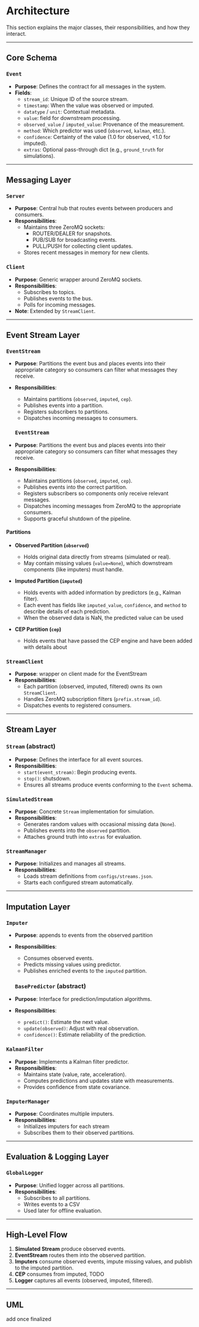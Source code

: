 # Architecture
This section explains the major classes, their responsibilities, and how they interact.

---

## Core Schema

### `Event`
- **Purpose**: Defines the contract for all messages in the system.
- **Fields**:
  - `stream_id`: Unique ID of the source stream.
  - `timestamp`: When the value was observed or imputed.
  - `datatype` / `unit`: Contextual metadata.
  - `value`: field for downstream processing.
  - `observed_value` / `imputed_value`: Provenance of the measurement.
  - `method`: Which predictor was used (`observed`, `kalman`, etc.).
  - `confidence`: Certainty of the value (1.0 for observed, <1.0 for imputed).
  - `extras`: Optional pass-through dict (e.g., `ground_truth` for simulations).

---

## Messaging Layer

### `Server`
- **Purpose**: Central hub that routes events between producers and consumers.
- **Responsibilities**:
  - Maintains three ZeroMQ sockets:
    - ROUTER/DEALER for snapshots.
    - PUB/SUB for broadcasting events.
    - PULL/PUSH for collecting client updates.
  - Stores recent messages in memory for new clients.

### `Client`
- **Purpose**: Generic wrapper around ZeroMQ sockets.
- **Responsibilities**:
  - Subscribes to topics.
  - Publishes events to the bus.
  - Polls for incoming messages.
- **Note**: Extended by `StreamClient`.

---

## Event Stream Layer

### `EventStream`
- **Purpose**: Partitions the event bus and places events into their appropriate category so consumers can filter what messages they receive.  
- **Responsibilities**:
  - Maintains partitions (`observed`, `imputed`, `cep`).
  - Publishes events into a partition.
  - Registers subscribers to partitions.
  - Dispatches incoming messages to consumers.

  ### `EventStream`
- **Purpose**: Partitions the event bus and places events into their appropriate category so consumers can filter what messages they receive.  

- **Responsibilities**:
  - Maintains partitions (`observed`, `imputed`, `cep`).
  - Publishes events into the correct partition.
  - Registers subscribers so components only receive relevant messages.
  - Dispatches incoming messages from ZeroMQ to the appropriate consumers.
  - Supports graceful shutdown of the pipeline.


#### Partitions

- **Observed Partition (`observed`)**
  - Holds original data directly from streams (simulated or real).
  - May contain missing values (`value=None`), which downstream components (like imputers) must handle.

- **Imputed Partition (`imputed`)**
  - Holds events with added information by predictors (e.g., Kalman filter).
  - Each event has fields like `imputed_value`, `confidence`, and `method` to describe details of each prediction.
  - When the observed data is NaN, the predicted value can be used


- **CEP Partition (`cep`)**
  - Holds events that have passed the CEP engine and have been added with details about


### `StreamClient`
- **Purpose**: wrapper on client made for the EventStream 
- **Responsibilities**:
  - Each partition (observed, imputed, filtered) owns its own `StreamClient`.
  - Handles ZeroMQ subscription filters (`prefix.stream_id`).
  - Dispatches events to registered consumers.

---

## Stream Layer

### `Stream` (abstract)
- **Purpose**: Defines the interface for all event sources.
- **Responsibilities**:
  - `start(event_stream)`: Begin producing events.
  - `stop()`: shutsdown.
  - Ensures all streams produce events conforming to the `Event` schema.

### `SimulatedStream`
- **Purpose**: Concrete `Stream` implementation for simulation.
- **Responsibilities**:
  - Generates random values with occasional missing data (`None`).
  - Publishes events into the `observed` partition.
  - Attaches ground truth into `extras` for evaluation.

### `StreamManager`
- **Purpose**: Initializes and manages all streams.
- **Responsibilities**:
  - Loads stream definitions from `configs/streams.json`.
  - Starts each configured stream automatically.

---

## Imputation Layer

### `Imputer`
- **Purpose**: appends to events from the observed partition
- **Responsibilities**:
  - Consumes observed events.
  - Predicts missing values using predictor.
  - Publishes enriched events to the `imputed` partition.

  ### `BasePredictor` (abstract)
- **Purpose**: Interface for prediction/imputation algorithms.
- **Responsibilities**:
  - `predict()`: Estimate the next value.
  - `update(observed)`: Adjust with real observation.
  - `confidence()`: Estimate reliability of the prediction.

### `KalmanFilter`
- **Purpose**: Implements a Kalman filter predictor.
- **Responsibilities**:
  - Maintains state (value, rate, acceleration).
  - Computes predictions and updates state with measurements.
  - Provides confidence from state covariance.

### `ImputerManager`
- **Purpose**: Coordinates multiple imputers.
- **Responsibilities**:
  - Initializes imputers for each stream
  - Subscribes them to their observed partitions.

---

## Evaluation & Logging Layer

### `GlobalLogger`
- **Purpose**: Unified logger across all partitions.
- **Responsibilities**:
  - Subscribes to all partitions.
  - Writes events to a CSV
  - Used later for offline evaluation.

---

## High-Level Flow
1. **Simulated Stream** produce observed events.
2. **EventStream** routes them into the observed partition.
3. **Imputers** consume observed events, impute missing values, and publish to the imputed partition.
4. **CEP** consumes from imputed, TODO
5. **Logger** captures all events (observed, imputed, filtered).


---


## UML
add once finalized